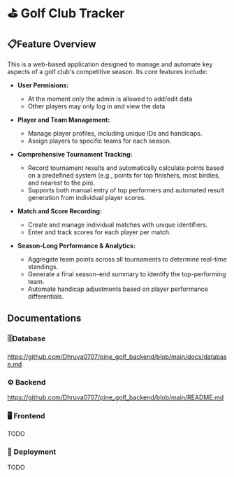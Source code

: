 # ⛳ Golf Club Tracker
## 📋Feature Overview
This is a web-based application designed to manage and automate key aspects of a golf club's competitive season. 
Its core features include:
* **User Permisions:**
    * At the moment only the admin is allowed to add/edit data
    * Other players may only log in and view the data
* **Player and Team Management:**
    * Manage player profiles, including unique IDs and handicaps.
    * Assign players to specific teams for each season.

* **Comprehensive Tournament Tracking:**
    * Record tournament results and automatically calculate points based on a predefined system
        (e.g., points for top finishers, most birdies, and nearest to the pin).
    * Supports both manual entry of top performers and automated result generation from individual player scores.

* **Match and Score Recording:**
    * Create and manage individual matches with unique identifiers.
    * Enter and track scores for each player per match.

* **Season-Long Performance & Analytics:**
    * Aggregate team points across all tournaments to determine real-time standings.
    * Generate a final season-end summary to identify the top-performing team.
    * Automate handicap adjustments based on player performance differentials.

## Documentations
### 🗄️Database
https://github.com/Dhruva0707/pine_golf_backend/blob/main/docs/database.md
### ⚙️ Backend
https://github.com/Dhruva0707/pine_golf_backend/blob/main/README.md
### 🖥️ Frontend
TODO
### 🛫 Deployment
TODO
